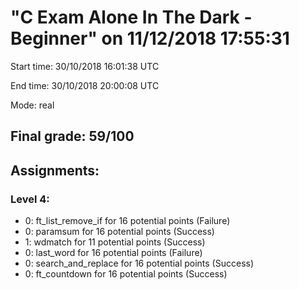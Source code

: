 # "C Exam Alone In The Dark - Beginner" on 11/12/2018 17:55:31

Start time: 30/10/2018 16:01:38 UTC

End time: 30/10/2018 20:00:08 UTC

Mode: real

## Final grade: 59/100

## Assignments:
### Level 4:
  - 0: ft_list_remove_if for 16 potential points (Failure)
  - 0: paramsum for 16 potential points (Success)
  - 1: wdmatch for 11 potential points (Success)
  - 0: last_word for 16 potential points (Failure)
  - 0: search_and_replace for 16 potential points (Success)
  - 0: ft_countdown for 16 potential points (Success)